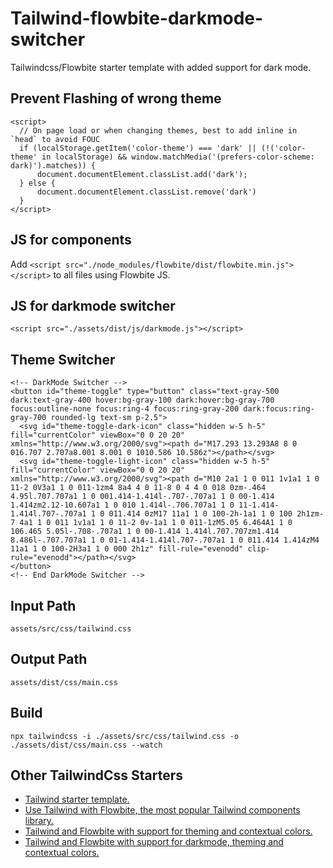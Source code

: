 # Tailwind-flowbite-darkmode-switcher
Tailwindcss/Flowbite starter template with added support for dark mode.
## Prevent Flashing of wrong theme
```
<script>
  // On page load or when changing themes, best to add inline in `head` to avoid FOUC
  if (localStorage.getItem('color-theme') === 'dark' || (!('color-theme' in localStorage) && window.matchMedia('(prefers-color-scheme: dark)').matches)) {
      document.documentElement.classList.add('dark');
  } else {
      document.documentElement.classList.remove('dark')
  }
</script>
```
## JS for components
Add `<script src="./node_modules/flowbite/dist/flowbite.min.js"></script>` to all files using Flowbite JS.
## JS for darkmode switcher
`<script src="./assets/dist/js/darkmode.js"></script>`
## Theme Switcher
```
<!-- DarkMode Switcher -->
<button id="theme-toggle" type="button" class="text-gray-500 dark:text-gray-400 hover:bg-gray-100 dark:hover:bg-gray-700 focus:outline-none focus:ring-4 focus:ring-gray-200 dark:focus:ring-gray-700 rounded-lg text-sm p-2.5">
  <svg id="theme-toggle-dark-icon" class="hidden w-5 h-5" fill="currentColor" viewBox="0 0 20 20" xmlns="http://www.w3.org/2000/svg"><path d="M17.293 13.293A8 8 0 016.707 2.707a8.001 8.001 0 1010.586 10.586z"></path></svg>
  <svg id="theme-toggle-light-icon" class="hidden w-5 h-5" fill="currentColor" viewBox="0 0 20 20" xmlns="http://www.w3.org/2000/svg"><path d="M10 2a1 1 0 011 1v1a1 1 0 11-2 0V3a1 1 0 011-1zm4 8a4 4 0 11-8 0 4 4 0 018 0zm-.464 4.95l.707.707a1 1 0 001.414-1.414l-.707-.707a1 1 0 00-1.414 1.414zm2.12-10.607a1 1 0 010 1.414l-.706.707a1 1 0 11-1.414-1.414l.707-.707a1 1 0 011.414 0zM17 11a1 1 0 100-2h-1a1 1 0 100 2h1zm-7 4a1 1 0 011 1v1a1 1 0 11-2 0v-1a1 1 0 011-1zM5.05 6.464A1 1 0 106.465 5.05l-.708-.707a1 1 0 00-1.414 1.414l.707.707zm1.414 8.486l-.707.707a1 1 0 01-1.414-1.414l.707-.707a1 1 0 011.414 1.414zM4 11a1 1 0 100-2H3a1 1 0 000 2h1z" fill-rule="evenodd" clip-rule="evenodd"></path></svg>
</button>
<!-- End DarkMode Switcher -->
```
## Input Path
`assets/src/css/tailwind.css`
## Output Path
`assets/dist/css/main.css`
## Build
`npx tailwindcss -i ./assets/src/css/tailwind.css -o ./assets/dist/css/main.css --watch`
## Other TailwindCss Starters
- [Tailwind starter template.](https://github.com/foostacking/tailwind-starter)
- [Use Tailwind with Flowbite, the most popular Tailwind components library.](https://github.com/foostacking/flowbite-starter)
- [Tailwind and Flowbite with support for theming and contextual colors.](https://github.com/foostacking/tailwind-flowbite-theming)
- [Tailwind and Flowbite with support for darkmode, theming and contextual colors.](https://github.com/foostacking/tailwind-flowbite-theming-darkmode-switcher)
